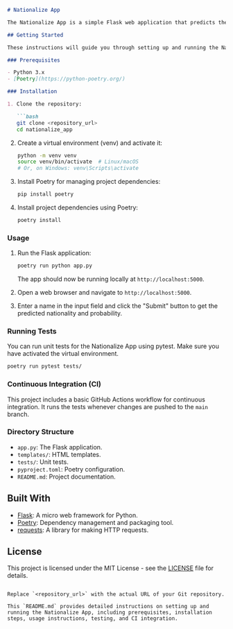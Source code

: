 

```markdown
# Nationalize App

The Nationalize App is a simple Flask web application that predicts the nationality and probability of a given name using the [Nationalize.io API](https://api.nationalize.io/).

## Getting Started

These instructions will guide you through setting up and running the Nationalize App locally on your machine.

### Prerequisites

- Python 3.x
- [Poetry](https://python-poetry.org/)

### Installation

1. Clone the repository:

   ```bash
   git clone <repository_url>
   cd nationalize_app
   ```

2. Create a virtual environment (venv) and activate it:

   ```bash
   python -m venv venv
   source venv/bin/activate  # Linux/macOS
   # Or, on Windows: venv\Scripts\activate
   ```

3. Install Poetry for managing project dependencies:

   ```bash
   pip install poetry
   ```

4. Install project dependencies using Poetry:

   ```bash
   poetry install
   ```

### Usage

1. Run the Flask application:

   ```bash
   poetry run python app.py
   ```

   The app should now be running locally at `http://localhost:5000`.

2. Open a web browser and navigate to `http://localhost:5000`.

3. Enter a name in the input field and click the "Submit" button to get the predicted nationality and probability.

### Running Tests

You can run unit tests for the Nationalize App using pytest. Make sure you have activated the virtual environment.

```bash
poetry run pytest tests/
```

### Continuous Integration (CI)

This project includes a basic GitHub Actions workflow for continuous integration. It runs the tests whenever changes are pushed to the `main` branch.

### Directory Structure

- `app.py`: The Flask application.
- `templates/`: HTML templates.
- `tests/`: Unit tests.
- `pyproject.toml`: Poetry configuration.
- `README.md`: Project documentation.

## Built With

- [Flask](https://flask.palletsprojects.com/): A micro web framework for Python.
- [Poetry](https://python-poetry.org/): Dependency management and packaging tool.
- [requests](https://pypi.org/project/requests/): A library for making HTTP requests.

## License

This project is licensed under the MIT License - see the [LICENSE](LICENSE) file for details.
```

Replace `<repository_url>` with the actual URL of your Git repository.

This `README.md` provides detailed instructions on setting up and running the Nationalize App, including prerequisites, installation steps, usage instructions, testing, and CI integration.